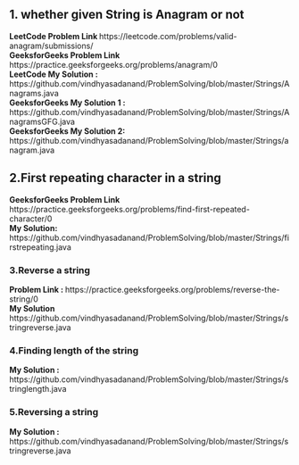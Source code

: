 <h2> 1. whether given String is Anagram or not </h2>
<b>LeetCode Problem Link </b> https://leetcode.com/problems/valid-anagram/submissions/ <br>
<b>GeeksforGeeks Problem Link </b> https://practice.geeksforgeeks.org/problems/anagram/0 <br>
<b>LeetCode My Solution : </b> https://github.com/vindhyasadanand/ProblemSolving/blob/master/Strings/Anagrams.java <br>
<b>GeeksforGeeks My Solution 1 : </b>https://github.com/vindhyasadanand/ProblemSolving/blob/master/Strings/AnagramsGFG.java <br>
<b>GeeksforGeeks My Solution 2: </b>https://github.com/vindhyasadanand/ProblemSolving/blob/master/Strings/anagram.java <br>

<h2> 2.First repeating character in a string </h2>
<b>GeeksforGeeks Problem Link </b>https://practice.geeksforgeeks.org/problems/find-first-repeated-character/0 <br>
<b> My Solution: </b> https://github.com/vindhyasadanand/ProblemSolving/blob/master/Strings/firstrepeating.java<br>


<h3>3.Reverse a string </h3>
<b> Problem Link : </b> https://practice.geeksforgeeks.org/problems/reverse-the-string/0 <br>
<b> My Solution</b> https://github.com/vindhyasadanand/ProblemSolving/blob/master/Strings/stringreverse.java <br>

<h3>4.Finding length of the string </h3>
<b> My Solution : </b> https://github.com/vindhyasadanand/ProblemSolving/blob/master/Strings/stringlength.java <br>

<h3>5.Reversing a string </h3>
<b> My Solution : </b> https://github.com/vindhyasadanand/ProblemSolving/blob/master/Strings/stringreverse.java<br>







